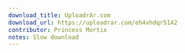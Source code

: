 ```yaml
---
download_title: UploadrAr.com
download_url: https://uploadrar.com/eh4xhdqr5142
contributor: Princess Mortix
notes: Slow download
---
```

